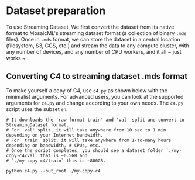 # Dataset preparation

To use Streaming Dataset, We first convert the dataset from its native format to MosaicML's streaming dataset format (a collection of binary `.mds` files). Once in `.mds` format, we can store the dataset in a central location (filesystem, S3, GCS, etc.) and stream the data to any compute cluster, with any number of devices, and any number of CPU workers, and it all ~ just works ~ .

## Converting C4 to streaming dataset .mds format

To make yourself a copy of C4, use `c4.py` as shown below with the minimalist arguments. For advanced users, you can look at the supported arguments for `c4.py` and change according to your own needs. The `c4.py` script uses the subset `en`.

```
# It downloads the 'raw format train' and 'val' split and convert to StreamingDataset format.
# For 'val' split, it will take anywhere from 10 sec to 1 min depending on your Internet bandwidth.
# For 'train' split, it will take anywhere from 1-to-many hours depending on bandwidth, # CPUs, etc.
# Once the script completes, you should see a dataset folder `./my-copy-c4/val` that is ~0.5GB and
# `./my-copy-c4/train` this is ~800GB.

python c4.py --out_root ./my-copy-c4
```
